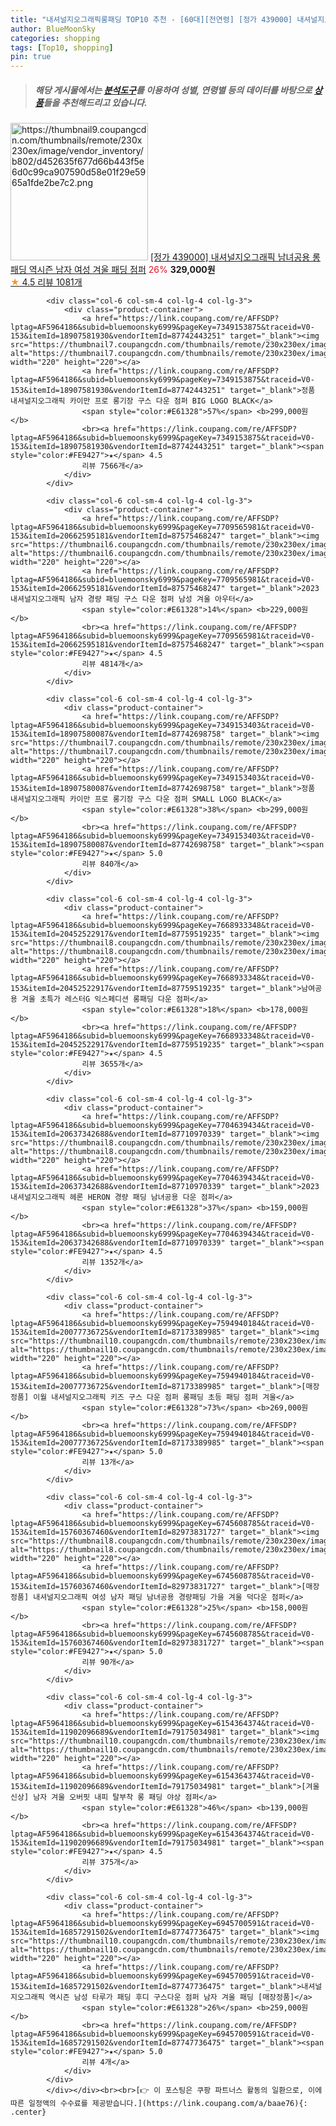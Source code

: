 ```yaml
---
title: "내셔널지오그래픽롱패딩 TOP10 추천 - [60대][전연령] [정가 439000] 내셔널지오그래픽 남녀공용 롱패딩 역시즌 남자 여성 겨울 패딩 점퍼"
author: BlueMoonSky
categories: shopping
tags: [Top10, shopping]
pin: true
---
```


> ##### 해당 게시물에서는 [**분석도구**](https://itemscout.io/)를 이용하여 **성별**, **연령별** 등의 데이터를 바탕으로 [**상품**](https://link.coupang.com/a/baae76)들을 추천해드리고 있습니다.
<div class="container"><div class="row">
            <div class="col-6 col-sm-4 col-lg-4 col-lg-3">
                <div class="product-container">
                    <a href="https://link.coupang.com/re/AFFSDP?lptag=AF5964186&subid=bluemoonsky6999&pageKey=6756268705&traceid=V0-153&itemId=15819225027&vendorItemId=83031142454" target="_blank"><img src="https://thumbnail9.coupangcdn.com/thumbnails/remote/230x230ex/image/vendor_inventory/b802/d452635f677d66b443f5e6d0c99ca907590d58e01f29e5965a1fde2be7c2.png" alt="https://thumbnail9.coupangcdn.com/thumbnails/remote/230x230ex/image/vendor_inventory/b802/d452635f677d66b443f5e6d0c99ca907590d58e01f29e5965a1fde2be7c2.png" width="220" height="220"></a>
                    <a href="https://link.coupang.com/re/AFFSDP?lptag=AF5964186&subid=bluemoonsky6999&pageKey=6756268705&traceid=V0-153&itemId=15819225027&vendorItemId=83031142454" target="_blank">[정가 439000] 내셔널지오그래픽 남녀공용 롱패딩 역시즌 남자 여성 겨울 패딩 점퍼</a>
                    <span style="color:#E61328">26%</span> <b>329,000원</b>
                    <br><a href="https://link.coupang.com/re/AFFSDP?lptag=AF5964186&subid=bluemoonsky6999&pageKey=6756268705&traceid=V0-153&itemId=15819225027&vendorItemId=83031142454" target="_blank"><span style="color:#FE9427">★</span> 4.5
                    리뷰 1081개</a>
                </div>
            </div>
            
            <div class="col-6 col-sm-4 col-lg-4 col-lg-3">
                <div class="product-container">
                    <a href="https://link.coupang.com/re/AFFSDP?lptag=AF5964186&subid=bluemoonsky6999&pageKey=7349153875&traceid=V0-153&itemId=18907581930&vendorItemId=87742443251" target="_blank"><img src="https://thumbnail7.coupangcdn.com/thumbnails/remote/230x230ex/image/vendor_inventory/f7db/7c1ad450d66bf4242e5c7ae16d76d0c4c704a34bd08bebcb4862242b1e42.jpg" alt="https://thumbnail7.coupangcdn.com/thumbnails/remote/230x230ex/image/vendor_inventory/f7db/7c1ad450d66bf4242e5c7ae16d76d0c4c704a34bd08bebcb4862242b1e42.jpg" width="220" height="220"></a>
                    <a href="https://link.coupang.com/re/AFFSDP?lptag=AF5964186&subid=bluemoonsky6999&pageKey=7349153875&traceid=V0-153&itemId=18907581930&vendorItemId=87742443251" target="_blank">정품 내셔널지오그래픽 카이만 프로 롱기장 구스 다운 점퍼 BIG LOGO BLACK</a>
                    <span style="color:#E61328">57%</span> <b>299,000원</b>
                    <br><a href="https://link.coupang.com/re/AFFSDP?lptag=AF5964186&subid=bluemoonsky6999&pageKey=7349153875&traceid=V0-153&itemId=18907581930&vendorItemId=87742443251" target="_blank"><span style="color:#FE9427">★</span> 4.5
                    리뷰 7566개</a>
                </div>
            </div>
            
            <div class="col-6 col-sm-4 col-lg-4 col-lg-3">
                <div class="product-container">
                    <a href="https://link.coupang.com/re/AFFSDP?lptag=AF5964186&subid=bluemoonsky6999&pageKey=7709565981&traceid=V0-153&itemId=20662595181&vendorItemId=87575468247" target="_blank"><img src="https://thumbnail6.coupangcdn.com/thumbnails/remote/230x230ex/image/vendor_inventory/eb02/7d9ad0485087d4eccfba751f62e7aa74002ec0fe371813a80b01f0160ebb.png" alt="https://thumbnail6.coupangcdn.com/thumbnails/remote/230x230ex/image/vendor_inventory/eb02/7d9ad0485087d4eccfba751f62e7aa74002ec0fe371813a80b01f0160ebb.png" width="220" height="220"></a>
                    <a href="https://link.coupang.com/re/AFFSDP?lptag=AF5964186&subid=bluemoonsky6999&pageKey=7709565981&traceid=V0-153&itemId=20662595181&vendorItemId=87575468247" target="_blank">2023 내셔널지오그래픽 남자 경량 패딩 구스 다운 점퍼 남성 겨울 아우터</a>
                    <span style="color:#E61328">14%</span> <b>229,000원</b>
                    <br><a href="https://link.coupang.com/re/AFFSDP?lptag=AF5964186&subid=bluemoonsky6999&pageKey=7709565981&traceid=V0-153&itemId=20662595181&vendorItemId=87575468247" target="_blank"><span style="color:#FE9427">★</span> 4.5
                    리뷰 4814개</a>
                </div>
            </div>
            
            <div class="col-6 col-sm-4 col-lg-4 col-lg-3">
                <div class="product-container">
                    <a href="https://link.coupang.com/re/AFFSDP?lptag=AF5964186&subid=bluemoonsky6999&pageKey=7349153403&traceid=V0-153&itemId=18907580087&vendorItemId=87742698758" target="_blank"><img src="https://thumbnail7.coupangcdn.com/thumbnails/remote/230x230ex/image/vendor_inventory/c8dd/26da6e756b72f75b353331830bfdc131643e41677e040422ce377639fd9a.jpg" alt="https://thumbnail7.coupangcdn.com/thumbnails/remote/230x230ex/image/vendor_inventory/c8dd/26da6e756b72f75b353331830bfdc131643e41677e040422ce377639fd9a.jpg" width="220" height="220"></a>
                    <a href="https://link.coupang.com/re/AFFSDP?lptag=AF5964186&subid=bluemoonsky6999&pageKey=7349153403&traceid=V0-153&itemId=18907580087&vendorItemId=87742698758" target="_blank">정품 내셔널지오그래픽 카이만 프로 롱기장 구스 다운 점퍼 SMALL LOGO BLACK</a>
                    <span style="color:#E61328">38%</span> <b>299,000원</b>
                    <br><a href="https://link.coupang.com/re/AFFSDP?lptag=AF5964186&subid=bluemoonsky6999&pageKey=7349153403&traceid=V0-153&itemId=18907580087&vendorItemId=87742698758" target="_blank"><span style="color:#FE9427">★</span> 5.0
                    리뷰 840개</a>
                </div>
            </div>
            
            <div class="col-6 col-sm-4 col-lg-4 col-lg-3">
                <div class="product-container">
                    <a href="https://link.coupang.com/re/AFFSDP?lptag=AF5964186&subid=bluemoonsky6999&pageKey=7668933348&traceid=V0-153&itemId=20452522917&vendorItemId=87759519235" target="_blank"><img src="https://thumbnail8.coupangcdn.com/thumbnails/remote/230x230ex/image/vendor_inventory/fabc/5c8faa82404ddd2a0a4d23d86ae5591bf1a3be253f274c2f4ab3aadfa85b.jpg" alt="https://thumbnail8.coupangcdn.com/thumbnails/remote/230x230ex/image/vendor_inventory/fabc/5c8faa82404ddd2a0a4d23d86ae5591bf1a3be253f274c2f4ab3aadfa85b.jpg" width="220" height="220"></a>
                    <a href="https://link.coupang.com/re/AFFSDP?lptag=AF5964186&subid=bluemoonsky6999&pageKey=7668933348&traceid=V0-153&itemId=20452522917&vendorItemId=87759519235" target="_blank">남여공용 겨울 초특가 레스터G 익스페디션 롱패딩 다운 점퍼</a>
                    <span style="color:#E61328">18%</span> <b>178,000원</b>
                    <br><a href="https://link.coupang.com/re/AFFSDP?lptag=AF5964186&subid=bluemoonsky6999&pageKey=7668933348&traceid=V0-153&itemId=20452522917&vendorItemId=87759519235" target="_blank"><span style="color:#FE9427">★</span> 4.5
                    리뷰 3655개</a>
                </div>
            </div>
            
            <div class="col-6 col-sm-4 col-lg-4 col-lg-3">
                <div class="product-container">
                    <a href="https://link.coupang.com/re/AFFSDP?lptag=AF5964186&subid=bluemoonsky6999&pageKey=7704639434&traceid=V0-153&itemId=20637342688&vendorItemId=87710970339" target="_blank"><img src="https://thumbnail8.coupangcdn.com/thumbnails/remote/230x230ex/image/vendor_inventory/eecf/18523f8019cab6fc965b7d5a343367f60f973f932a1fb4995fef851e97a6.png" alt="https://thumbnail8.coupangcdn.com/thumbnails/remote/230x230ex/image/vendor_inventory/eecf/18523f8019cab6fc965b7d5a343367f60f973f932a1fb4995fef851e97a6.png" width="220" height="220"></a>
                    <a href="https://link.coupang.com/re/AFFSDP?lptag=AF5964186&subid=bluemoonsky6999&pageKey=7704639434&traceid=V0-153&itemId=20637342688&vendorItemId=87710970339" target="_blank">2023 내셔널지오그래픽 헤론 HERON 경량 패딩 남녀공용 다운 점퍼</a>
                    <span style="color:#E61328">37%</span> <b>159,000원</b>
                    <br><a href="https://link.coupang.com/re/AFFSDP?lptag=AF5964186&subid=bluemoonsky6999&pageKey=7704639434&traceid=V0-153&itemId=20637342688&vendorItemId=87710970339" target="_blank"><span style="color:#FE9427">★</span> 4.5
                    리뷰 1352개</a>
                </div>
            </div>
            
            <div class="col-6 col-sm-4 col-lg-4 col-lg-3">
                <div class="product-container">
                    <a href="https://link.coupang.com/re/AFFSDP?lptag=AF5964186&subid=bluemoonsky6999&pageKey=7594940184&traceid=V0-153&itemId=20077736725&vendorItemId=87173389985" target="_blank"><img src="https://thumbnail10.coupangcdn.com/thumbnails/remote/230x230ex/image/vendor_inventory/64c9/b74f9a67af5f94aaf14b69f4f0efc42b2d5b614deef86fb18931edfaf467.png" alt="https://thumbnail10.coupangcdn.com/thumbnails/remote/230x230ex/image/vendor_inventory/64c9/b74f9a67af5f94aaf14b69f4f0efc42b2d5b614deef86fb18931edfaf467.png" width="220" height="220"></a>
                    <a href="https://link.coupang.com/re/AFFSDP?lptag=AF5964186&subid=bluemoonsky6999&pageKey=7594940184&traceid=V0-153&itemId=20077736725&vendorItemId=87173389985" target="_blank">[매장정품] 이월 내셔널지오그래픽 키즈 구스 다운 점퍼 롱패딩 초등 패딩 점퍼 겨울</a>
                    <span style="color:#E61328">73%</span> <b>269,000원</b>
                    <br><a href="https://link.coupang.com/re/AFFSDP?lptag=AF5964186&subid=bluemoonsky6999&pageKey=7594940184&traceid=V0-153&itemId=20077736725&vendorItemId=87173389985" target="_blank"><span style="color:#FE9427">★</span> 5.0
                    리뷰 13개</a>
                </div>
            </div>
            
            <div class="col-6 col-sm-4 col-lg-4 col-lg-3">
                <div class="product-container">
                    <a href="https://link.coupang.com/re/AFFSDP?lptag=AF5964186&subid=bluemoonsky6999&pageKey=6745608785&traceid=V0-153&itemId=15760367460&vendorItemId=82973831727" target="_blank"><img src="https://thumbnail8.coupangcdn.com/thumbnails/remote/230x230ex/image/vendor_inventory/2bfe/3a3c0bb78660e988b69a65058985c9f493077f94af223d3cae927ec2e1a4.png" alt="https://thumbnail8.coupangcdn.com/thumbnails/remote/230x230ex/image/vendor_inventory/2bfe/3a3c0bb78660e988b69a65058985c9f493077f94af223d3cae927ec2e1a4.png" width="220" height="220"></a>
                    <a href="https://link.coupang.com/re/AFFSDP?lptag=AF5964186&subid=bluemoonsky6999&pageKey=6745608785&traceid=V0-153&itemId=15760367460&vendorItemId=82973831727" target="_blank">[매장정품] 내셔널지오그래픽 여성 남자 패딩 남녀공용 경량패딩 가을 겨울 덕다운 점퍼</a>
                    <span style="color:#E61328">25%</span> <b>158,000원</b>
                    <br><a href="https://link.coupang.com/re/AFFSDP?lptag=AF5964186&subid=bluemoonsky6999&pageKey=6745608785&traceid=V0-153&itemId=15760367460&vendorItemId=82973831727" target="_blank"><span style="color:#FE9427">★</span> 5.0
                    리뷰 90개</a>
                </div>
            </div>
            
            <div class="col-6 col-sm-4 col-lg-4 col-lg-3">
                <div class="product-container">
                    <a href="https://link.coupang.com/re/AFFSDP?lptag=AF5964186&subid=bluemoonsky6999&pageKey=6154364374&traceid=V0-153&itemId=11902096689&vendorItemId=79175034981" target="_blank"><img src="https://thumbnail10.coupangcdn.com/thumbnails/remote/230x230ex/image/vendor_inventory/efdf/21413afa7217c4f0c7eba8852e35b7c37dce5717c452cb6472dd71ddb43d.JPG" alt="https://thumbnail10.coupangcdn.com/thumbnails/remote/230x230ex/image/vendor_inventory/efdf/21413afa7217c4f0c7eba8852e35b7c37dce5717c452cb6472dd71ddb43d.JPG" width="220" height="220"></a>
                    <a href="https://link.coupang.com/re/AFFSDP?lptag=AF5964186&subid=bluemoonsky6999&pageKey=6154364374&traceid=V0-153&itemId=11902096689&vendorItemId=79175034981" target="_blank">[겨울신상] 남자 겨울 오버핏 내피 탈부착 롱 패딩 야상 점퍼</a>
                    <span style="color:#E61328">46%</span> <b>139,000원</b>
                    <br><a href="https://link.coupang.com/re/AFFSDP?lptag=AF5964186&subid=bluemoonsky6999&pageKey=6154364374&traceid=V0-153&itemId=11902096689&vendorItemId=79175034981" target="_blank"><span style="color:#FE9427">★</span> 4.5
                    리뷰 375개</a>
                </div>
            </div>
            
            <div class="col-6 col-sm-4 col-lg-4 col-lg-3">
                <div class="product-container">
                    <a href="https://link.coupang.com/re/AFFSDP?lptag=AF5964186&subid=bluemoonsky6999&pageKey=6945700591&traceid=V0-153&itemId=16857291502&vendorItemId=87747736475" target="_blank"><img src="https://thumbnail10.coupangcdn.com/thumbnails/remote/230x230ex/image/vendor_inventory/8055/beb88ac054c6a829b73ba601b9e54a8c50fc85844d4c95c6648de2387d12.jpg" alt="https://thumbnail10.coupangcdn.com/thumbnails/remote/230x230ex/image/vendor_inventory/8055/beb88ac054c6a829b73ba601b9e54a8c50fc85844d4c95c6648de2387d12.jpg" width="220" height="220"></a>
                    <a href="https://link.coupang.com/re/AFFSDP?lptag=AF5964186&subid=bluemoonsky6999&pageKey=6945700591&traceid=V0-153&itemId=16857291502&vendorItemId=87747736475" target="_blank">내셔널지오그래픽 역시즌 남성 타루가 패딩 후디 구스다운 점퍼 남자 겨울 패딩 [매장정품]</a>
                    <span style="color:#E61328">26%</span> <b>259,000원</b>
                    <br><a href="https://link.coupang.com/re/AFFSDP?lptag=AF5964186&subid=bluemoonsky6999&pageKey=6945700591&traceid=V0-153&itemId=16857291502&vendorItemId=87747736475" target="_blank"><span style="color:#FE9427">★</span> 5.0
                    리뷰 4개</a>
                </div>
            </div>
            </div></div><br><br>[👉 이 포스팅은 쿠팡 파트너스 활동의 일환으로, 이에 따른 일정액의 수수료를 제공받습니다.](https://link.coupang.com/a/baae76){: .center}
